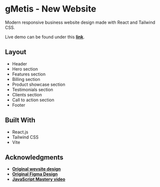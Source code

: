 # gMetis - New Website 

Modern responsive business website design made with React and Tailwind CSS.

Live demo can be found under this [**link**](https://business-website-template.onrender.com/).

## Layout
- Header
- Hero section
- Features section
- Billing section
- Product showcase section
- Testimonials section
- Clients section
- Call to action section
- Footer

## Built With
- React.js
- Tailwind CSS
- Vite

## Acknowledgments

- [**Original wevsite design**](https://github.com/itsDaiton/business-website-template)
- [**Original Figma Design**](https://www.figma.com/file/bUGIPys15E78w9bs1l4tgS/HooBank?node-id=310%3A485&t=Jkk7MU9hZJ5HoVph-0)
- [**JavaScript Mastery video**](https://youtu.be/_oO4Qi5aVZs)
